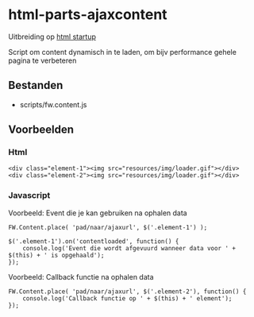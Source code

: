 # html-parts-ajaxcontent

Uitbreiding op [html startup](https://github.com/am-impact/html-startup)

Script om content dynamisch in te laden, om bijv performance gehele pagina te verbeteren

## Bestanden
 * scripts/fw.content.js

## Voorbeelden

### Html
    <div class="element-1"><img src="resources/img/loader.gif"></div>
    <div class="element-2"><img src="resources/img/loader.gif"></div>

### Javascript
Voorbeeld: Event die je kan gebruiken na ophalen data

    FW.Content.place( 'pad/naar/ajaxurl', $('.element-1') );
    
    $('.element-1').on('contentloaded', function() {
        console.log('Event die wordt afgevuurd wanneer data voor ' + $(this) + ' is opgehaald'); 
    });
    
Voorbeeld: Callback functie na ophalen data
    
    FW.Content.place( 'pad/naar/ajaxurl', $('.element-2'), function() {
        console.log('Callback functie op ' + $(this) + ' element'); 
    });
    
